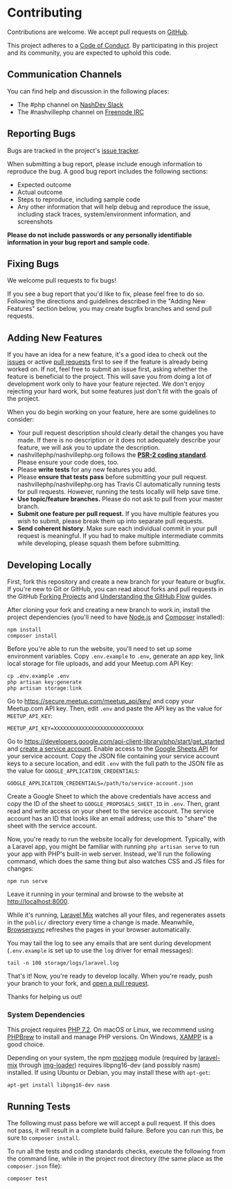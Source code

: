 # Contributing

Contributions are welcome. We accept pull requests on [GitHub](https://github.com/nashvillephp/nashvillephp.org).

This project adheres to a [Code of Conduct](https://github.com/nashvillephp/policies). By participating in this project and its community, you are expected to uphold this code.

## Communication Channels

You can find help and discussion in the following places:

* The #php channel on [NashDev Slack](http://nashdev.com)
* The #nashvillephp channel on [Freenode IRC](http://webchat.freenode.net/?channels=%23nashvillephp)

## Reporting Bugs

Bugs are tracked in the project's [issue tracker](https://github.com/nashvillephp/nashvillephp.org/issues).

When submitting a bug report, please include enough information to reproduce the bug. A good bug report includes the following sections:

* Expected outcome
* Actual outcome
* Steps to reproduce, including sample code
* Any other information that will help debug and reproduce the issue, including stack traces, system/environment information, and screenshots

**Please do not include passwords or any personally identifiable information in your bug report and sample code.**

## Fixing Bugs

We welcome pull requests to fix bugs!

If you see a bug report that you'd like to fix, please feel free to do so. Following the directions and guidelines described in the "Adding New Features" section below, you may create bugfix branches and send pull requests.

## Adding New Features

If you have an idea for a new feature, it's a good idea to check out the [issues](https://github.com/nashvillephp/nashvillephp.org/issues) or active [pull requests](https://github.com/nashvillephp/nashvillephp.org/pulls) first to see if the feature is already being worked on. If not, feel free to submit an issue first, asking whether the feature is beneficial to the project. This will save you from doing a lot of development work only to have your feature rejected. We don't enjoy rejecting your hard work, but some features just don't fit with the goals of the project.

When you do begin working on your feature, here are some guidelines to consider:

* Your pull request description should clearly detail the changes you have made. If there is no description or it does not adequately describe your feature, we will ask you to update the description.
* nashvillephp/nashvillephp.org follows the **[PSR-2 coding standard](http://www.php-fig.org/psr/psr-2/)**. Please ensure your code does, too.
* Please **write tests** for any new features you add.
* Please **ensure that tests pass** before submitting your pull request. nashvillephp/nashvillephp.org has Travis CI automatically running tests for pull requests. However, running the tests locally will help save time.
* **Use topic/feature branches.** Please do not ask to pull from your master branch.
* **Submit one feature per pull request.** If you have multiple features you wish to submit, please break them up into separate pull requests.
* **Send coherent history**. Make sure each individual commit in your pull request is meaningful. If you had to make multiple intermediate commits while developing, please squash them before submitting.

## Developing Locally

First, fork this repository and create a new branch for your feature or bugfix.
If you're new to Git or GitHub, you can read about forks and pull requests in
the GitHub [Forking Projects][] and [Understanding the GitHub Flow][] guides.

After cloning your fork and creating a new branch to work in, install the
project dependencies (you'll need to have [Node.js][] and [Composer][]
installed):

    npm install
    composer install

Before you're able to run the website, you'll need to set up some environment
variables. Copy `.env.example` to `.env`, generate an app key, link local
storage for file uploads, and add your Meetup.com API Key:

    cp .env.example .env
    php artisan key:generate
    php artisan storage:link

Go to <https://secure.meetup.com/meetup_api/key/> and copy your Meetup.com API
key. Then, edit `.env` and paste the API key as the value for `MEETUP_API_KEY`:

    MEETUP_API_KEY=XXXXXXXXXXXXXXXXXXXXXXXXXXXXX

Go to <https://developers.google.com/api-client-library/php/start/get_started>
and [create a service account][]. Enable access to the [Google Sheets API][]
for your service account. Copy the JSON file containing your service account
keys to a secure location, and edit `.env` with the full path to the JSON file
as the value for `GOOGLE_APPLICATION_CREDENTIALS`:

    GOOGLE_APPLICATION_CREDENTIALS=/path/to/service-account.json

Create a Google Sheet to which the above credentials have access and copy the
ID of the sheet to `GOOGLE_PROPOSALS_SHEET_ID` in `.env`. Then, grant read and
write access on your sheet to the service account. The service account has an
ID that looks like an email address; use this to "share" the sheet with the
service account.

Now, you're ready to run the website locally for development. Typically, with a
Laravel app, you might be familiar with running `php artisan serve` to run your
app with PHP's built-in web server. Instead, we'll run the following command,
which does the same thing but also watches CSS and JS files for changes:

    npm run serve

Leave it running in your terminal and browse to the website at
<http://localhost:8000>.

While it's running, [Laravel Mix][] watches all your files, and regenerates
assets in the `public/` directory every time a change is made. Meanwhile,
[Browsersync][] refreshes the pages in your browser automatically.

You may tail the log to see any emails that are sent during development
(`.env.example` is set up to use the `log` driver for email messages):

    tail -n 100 storage/logs/laravel.log

That's it! Now, you're ready to develop locally. When you're ready, push your
branch to your fork, and [open a pull request][].

Thanks for helping us out!

### System Dependencies

This project requires [PHP 7.2][]. On macOS or Linux, we recommend using
[PHPBrew][] to install and manage PHP versions. On Windows, [XAMPP][] is a
good choice.

Depending on your system, the npm [mozjpeg][] module (required by [laravel-mix][]
through [img-loader][]) requires libpng16-dev (and possibly nasm) installed. If
using Ubuntu or Debian, you may install these with `apt-get`:

    apt-get install libpng16-dev nasm

## Running Tests

The following must pass before we will accept a pull request. If this does not pass, it will result in a complete build failure. Before you can run this, be sure to `composer install`.

To run all the tests and coding standards checks, execute the following from the command line, while in the project root directory (the same place as the `composer.json` file):

    composer test


[forking projects]: https://guides.github.com/activities/forking/
[understanding the github flow]: https://guides.github.com/introduction/flow/
[open a pull request]: https://help.github.com/articles/creating-a-pull-request-from-a-fork/
[node.js]: https://nodejs.org/
[composer]: https://getcomposer.org/
[php 7.2]: http://php.net/
[phpbrew]: http://phpbrew.github.io/phpbrew/
[xampp]: https://www.apachefriends.org/index.html
[mozjpeg]: https://www.npmjs.com/package/mozjpeg
[laravel-mix]: https://www.npmjs.com/package/laravel-mix
[img-loader]: https://www.npmjs.com/package/img-loader
[laravel mix]: https://www.npmjs.com/package/laravel-mix
[browsersync]: https://www.npmjs.com/package/browser-sync
[create a service account]: https://developers.google.com/api-client-library/php/auth/service-accounts#creatinganaccount
[google sheets api]: https://console.developers.google.com/apis/library/sheets.googleapis.com/

